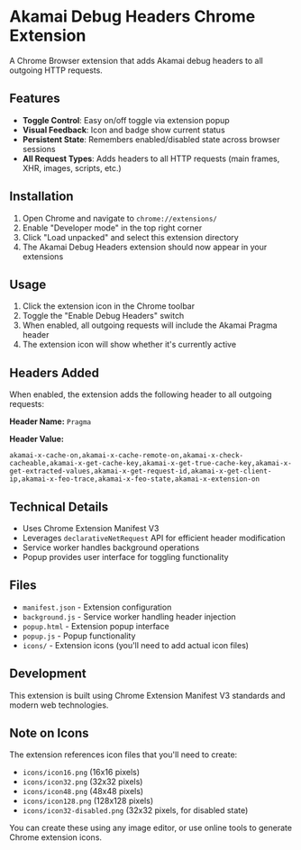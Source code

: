 # Akamai Debug Headers Chrome Extension

A Chrome Browser extension that adds Akamai debug headers to all outgoing HTTP requests.

## Features

- **Toggle Control**: Easy on/off toggle via extension popup
- **Visual Feedback**: Icon and badge show current status
- **Persistent State**: Remembers enabled/disabled state across browser sessions
- **All Request Types**: Adds headers to all HTTP requests (main frames, XHR, images, scripts, etc.)

## Installation

1. Open Chrome and navigate to `chrome://extensions/`
2. Enable "Developer mode" in the top right corner
3. Click "Load unpacked" and select this extension directory
4. The Akamai Debug Headers extension should now appear in your extensions

## Usage

1. Click the extension icon in the Chrome toolbar
2. Toggle the "Enable Debug Headers" switch
3. When enabled, all outgoing requests will include the Akamai Pragma header
4. The extension icon will show whether it's currently active

## Headers Added

When enabled, the extension adds the following header to all outgoing requests:

**Header Name:** `Pragma`

**Header Value:** 
```
akamai-x-cache-on,akamai-x-cache-remote-on,akamai-x-check-cacheable,akamai-x-get-cache-key,akamai-x-get-true-cache-key,akamai-x-get-extracted-values,akamai-x-get-request-id,akamai-x-get-client-ip,akamai-x-feo-trace,akamai-x-feo-state,akamai-x-extension-on
```

## Technical Details

- Uses Chrome Extension Manifest V3
- Leverages `declarativeNetRequest` API for efficient header modification
- Service worker handles background operations
- Popup provides user interface for toggling functionality

## Files

- `manifest.json` - Extension configuration
- `background.js` - Service worker handling header injection
- `popup.html` - Extension popup interface
- `popup.js` - Popup functionality
- `icons/` - Extension icons (you'll need to add actual icon files)

## Development

This extension is built using Chrome Extension Manifest V3 standards and modern web technologies.

## Note on Icons

The extension references icon files that you'll need to create:
- `icons/icon16.png` (16x16 pixels)
- `icons/icon32.png` (32x32 pixels) 
- `icons/icon48.png` (48x48 pixels)
- `icons/icon128.png` (128x128 pixels)
- `icons/icon32-disabled.png` (32x32 pixels, for disabled state)

You can create these using any image editor, or use online tools to generate Chrome extension icons.

